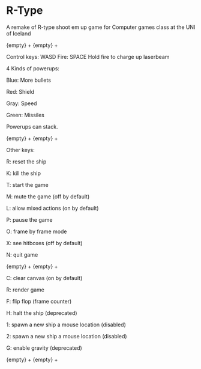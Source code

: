 # R-Type
A remake of R-type shoot em up game for Computer games class at the UNI of Iceland

{empty} +
{empty} +

Control keys: WASD
Fire: SPACE
Hold fire to charge up laserbeam

4 Kinds of powerups:

Blue:   More bullets

Red:    Shield

Gray:   Speed

Green:  Missiles

Powerups can stack.

{empty} +
{empty} +

Other keys:

R: reset the ship

K: kill the ship

T: start the game

M: mute the game (off by default)

L: allow mixed actions (on by default)

P: pause the game

O: frame by frame mode

X: see hitboxes (off by default)

N: quit game

{empty} +
{empty} +

C: clear canvas (on by default)

R: render game

F: flip flop (frame counter)


H: halt the ship (deprecated)

1: spawn a new ship a mouse location (disabled)

2: spawn a new ship a mouse location (disabled)

G: enable gravity (deprecated)

{empty} +
{empty} +



